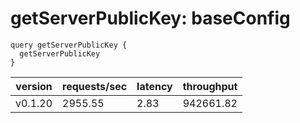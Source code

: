 # getServerPublicKey: baseConfig

```gql
query getServerPublicKey {
  getServerPublicKey
}
```

| version | requests/sec | latency | throughput |
| ------- | ------------ | ------- | ---------- |
| v0.1.20 | 2955.55      | 2.83    | 942661.82  |